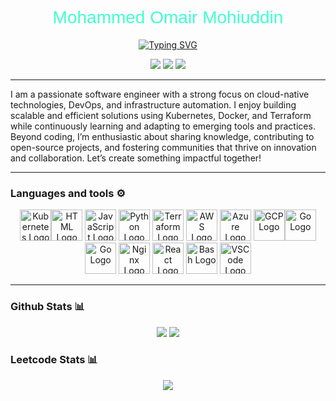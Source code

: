 <h1 style="font-family: 'Arial', sans-serif; color: #3fffcf; font-weight: normal;" align="center">
  Mohammed Omair Mohiuddin
</h1>

<p align="center">
   <a href="https://git.io/typing-svg"><img src="https://readme-typing-svg.demolab.com?font=Arial&size=25&pause=1000&color=3FFFCF&center=true&width=435&lines=Software+Engineer;DevOps;Cloud+Architect" alt="Typing SVG" /></a>
</p>
<p align="center">
  <!-- Typing SVG by DenverCoder1 - https://github.com/DenverCoder1/readme-typing-svg -->
  <a href="https://www.linkedin.com/in/mohammed-omair/">
    <img src="https://img.shields.io/badge/linkedin-%230077B5.svg?style=for-the-badge&logo=linkedin&logoColor=white" /></a>
  <a href="https://www.linkedin.com/in/mohammed-omair/">
    <img src="https://img.shields.io/badge/website-FFD300?style=for-the-badge" /></a>  
  <a href="https://mohdomair.netlify.app/static/media/Omair_Resume.515bf7e6bf879176b11c.pdf">
    <img src="https://img.shields.io/badge/Resume-%23bd2818?style=for-the-badge" /></a>  
</p>


---

I am a passionate software engineer with a strong focus on cloud-native technologies, DevOps, and infrastructure automation. I enjoy building scalable and efficient solutions using Kubernetes, Docker, and Terraform while continuously learning and adapting to emerging tools and practices. Beyond coding, I’m enthusiastic about sharing knowledge, contributing to open-source projects, and fostering communities that thrive on innovation and collaboration. Let’s create something impactful together!

---

### Languages and tools ⚙️
<!-- For more icons please follow  https://github.com/MikeCodesDotNET/ColoredBadges -->
<p align="center">
<img src="https://cdn.worldvectorlogo.com/logos/kubernets.svg" alt="Kubernetes Logo" width="50" height="50"><img src="https://www.svgrepo.com/show/303205/html-5-logo.svg" alt="HTML Logo" width="50" height="50"/> <img src="https://cdn.worldvectorlogo.com/logos/logo-javascript.svg" alt="JavaScript Logo" width="50" height="50"/> <img src="https://cdn.worldvectorlogo.com/logos/python-5.svg" alt="Python Logo" width="50" height="50"/> <img src="https://user-images.githubusercontent.com/25181517/183345121-36788a6e-5462-424a-be67-af1ebeda79a2.png" alt="Terraform Logo" width="50" height="50"/> <img src="https://cdn.worldvectorlogo.com/logos/aws-2.svg" alt="AWS Logo" width="50" height="50"/> <img src="https://cdn.worldvectorlogo.com/logos/azure-1.svg" alt="Azure Logo" width="50" height="50"/> <img src="https://user-images.githubusercontent.com/25181517/183911547-990692bc-8411-4878-99a0-43506cdb69cf.png" alt="GCP Logo" width="50" height="50"/><img src="https://cdn.worldvectorlogo.com/logos/golang-1.svg" alt="Go Logo" width="50" height="50"/><img src="https://cdn.worldvectorlogo.com/logos/linux-tux-1.svg" alt="Go Logo" width="50" height="50"/> <img src="https://user-images.githubusercontent.com/25181517/183345125-9a7cd2e6-6ad6-436f-8490-44c903bef84c.png" alt="Nginx Logo" width="50" height="50"/> <img src="https://cdn.worldvectorlogo.com/logos/react-2.svg" alt="React Logo" width="50" height="50"/> <img src="https://cdn.worldvectorlogo.com/logos/bash-1.svg" alt="Bash Logo" width="50" height="50"/> <img src="https://cdn.worldvectorlogo.com/logos/visual-studio-code-1.svg" alt="VSCode Logo" width="50" height="50"/>
</p>

---



### Github Stats 📊

<p align="center">
  <a>
    <img src="https://streak-stats.demolab.com?user=Mohammed-Omair&theme=github-dark" /></a>
  <a>
    <img src="http://github-profile-summary-cards.vercel.app/api/cards/profile-details?username=Mohammed-Omair&theme=github_dark" /></a>  
</p>


### Leetcode Stats 📊

<p align="center">
   <a>
   <img src="https://leetcard.jacoblin.cool/MohammedOmair?theme=dark&font=Roboto" />
   </a>
</p>


<!--
**Mohammed-Omair/Mohammed-Omair** is a ✨ _special_ ✨ repository because its `README.md` (this file) appears on your GitHub profile.

Here are some ideas to get you started:

- 🔭 I’m currently working on ...
- 🌱 I’m currently learning ...
- 👯 I’m looking to collaborate on ...
- 🤔 I’m looking for help with ...
- 💬 Ask me about ...
- 📫 How to reach me: ...
- 😄 Pronouns: ...
- ⚡ Fun fact: ...
-->
